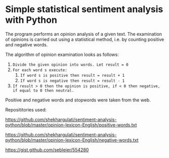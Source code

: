# Simple statistical sentiment analysis with Python

The program performs an opinion analysis of a given text. The examination of opinions is carried out using a statistical method, i.e. by counting positive and negative words. 

The algorithm of opinion examination looks as follows:

1. ```Divide the given opinion into words. Let result = 0```
1. ```For each word s execute:```
    1. ```If word s is positive then result = result + 1```
    1. ```If word s is negative then result = result - 1```
1. ```If result > 0 then the opinion is positive, if < 0 then negative, if equal to 0 then neutral.```

Positive and negative words and stopwords were taken from the web.


Reposititories used:

https://github.com/shekhargulati/sentiment-analysis-python/blob/master/opinion-lexicon-English/positive-words.txt

https://github.com/shekhargulati/sentiment-analysis-python/blob/master/opinion-lexicon-English/negative-words.txt

https://gist.github.com/sebleier/554280
